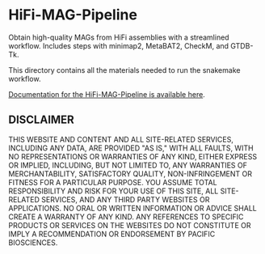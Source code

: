 # HiFi-MAG-Pipeline

Obtain high-quality MAGs from HiFi assemblies with a streamlined workflow. Includes steps with minimap2, MetaBAT2, CheckM, and GTDB-Tk.

This directory contains all the materials needed to run the snakemake workflow. 

[Documentation for the HiFi-MAG-Pipeline is available here](https://github.com/PacificBiosciences/pb-metagenomics-tools/blob/master/docs/Tutorial-HiFi-MAG-Pipeline.md).


## DISCLAIMER
THIS WEBSITE AND CONTENT AND ALL SITE-RELATED SERVICES, INCLUDING ANY DATA, ARE PROVIDED "AS IS," WITH ALL FAULTS, WITH NO REPRESENTATIONS OR WARRANTIES OF ANY KIND, EITHER EXPRESS OR IMPLIED, INCLUDING, BUT NOT LIMITED TO, ANY WARRANTIES OF MERCHANTABILITY, SATISFACTORY QUALITY, NON-INFRINGEMENT OR FITNESS FOR A PARTICULAR PURPOSE. YOU ASSUME TOTAL RESPONSIBILITY AND RISK FOR YOUR USE OF THIS SITE, ALL SITE-RELATED SERVICES, AND ANY THIRD PARTY WEBSITES OR APPLICATIONS. NO ORAL OR WRITTEN INFORMATION OR ADVICE SHALL CREATE A WARRANTY OF ANY KIND. ANY REFERENCES TO SPECIFIC PRODUCTS OR SERVICES ON THE WEBSITES DO NOT CONSTITUTE OR IMPLY A RECOMMENDATION OR ENDORSEMENT BY PACIFIC BIOSCIENCES.
